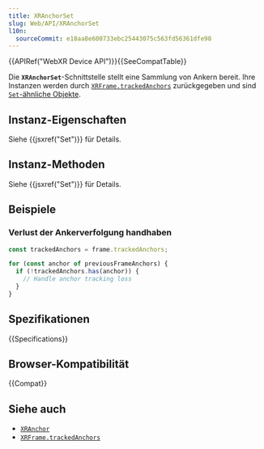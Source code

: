 ```yaml
---
title: XRAnchorSet
slug: Web/API/XRAnchorSet
l10n:
  sourceCommit: e18aa8e600733ebc25443075c563fd56361dfe98
---
```


{{APIRef("WebXR Device API")}}{{SeeCompatTable}}

Die **`XRAnchorSet`**-Schnittstelle stellt eine Sammlung von Ankern bereit. Ihre Instanzen werden durch [`XRFrame.trackedAnchors`](/de/docs/Web/API/XRFrame/trackedAnchors) zurückgegeben und sind [`Set`-ähnliche Objekte](/de/docs/Web/JavaScript/Reference/Global_Objects/Set#set-like_browser_apis).

## Instanz-Eigenschaften

Siehe {{jsxref("Set")}} für Details.

## Instanz-Methoden

Siehe {{jsxref("Set")}} für Details.

## Beispiele

### Verlust der Ankerverfolgung handhaben

```js
const trackedAnchors = frame.trackedAnchors;

for (const anchor of previousFrameAnchors) {
  if (!trackedAnchors.has(anchor)) {
    // Handle anchor tracking loss
  }
}
```

## Spezifikationen

{{Specifications}}

## Browser-Kompatibilität

{{Compat}}

## Siehe auch

- [`XRAnchor`](/de/docs/Web/API/XRAnchor)
- [`XRFrame.trackedAnchors`](/de/docs/Web/API/XRFrame/trackedAnchors)
